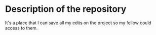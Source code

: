 # Description of the repository
It's a place that I can save all my edits on the project so my fellow could access to them.